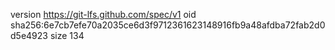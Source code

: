 version https://git-lfs.github.com/spec/v1
oid sha256:6e7cb7efe70a2035ce6d3f9712361623148916fb9a48afdba72fab2d0d5e4923
size 134
